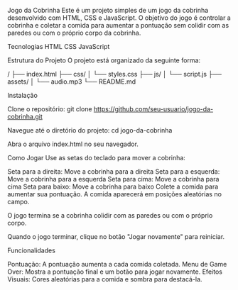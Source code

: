Jogo da Cobrinha
Este é um projeto simples de um jogo da cobrinha desenvolvido com HTML, CSS e JavaScript. O objetivo do jogo é controlar a cobrinha e coletar a comida para aumentar a pontuação sem colidir com as paredes ou com o próprio corpo da cobrinha.


Tecnologias
HTML
CSS
JavaScript


Estrutura do Projeto
O projeto está organizado da seguinte forma:


/
├── index.html
├── css/
│   └── styles.css
├── js/
│   └── script.js
├── assets/
│   └── audio.mp3
└── README.md


Instalação

Clone o repositório:
git clone https://github.com/seu-usuario/jogo-da-cobrinha.git

Navegue até o diretório do projeto:
cd jogo-da-cobrinha

Abra o arquivo index.html no seu navegador.



Como Jogar
Use as setas do teclado para mover a cobrinha:

Seta para a direita: Move a cobrinha para a direita
Seta para a esquerda: Move a cobrinha para a esquerda
Seta para cima: Move a cobrinha para cima
Seta para baixo: Move a cobrinha para baixo
Colete a comida para aumentar sua pontuação. A comida aparecerá em posições aleatórias no campo.

O jogo termina se a cobrinha colidir com as paredes ou com o próprio corpo.

Quando o jogo terminar, clique no botão "Jogar novamente" para reiniciar.



Funcionalidades

Pontuação: A pontuação aumenta a cada comida coletada.
Menu de Game Over: Mostra a pontuação final e um botão para jogar novamente.
Efeitos Visuais: Cores aleatórias para a comida e sombra para destacá-la.





